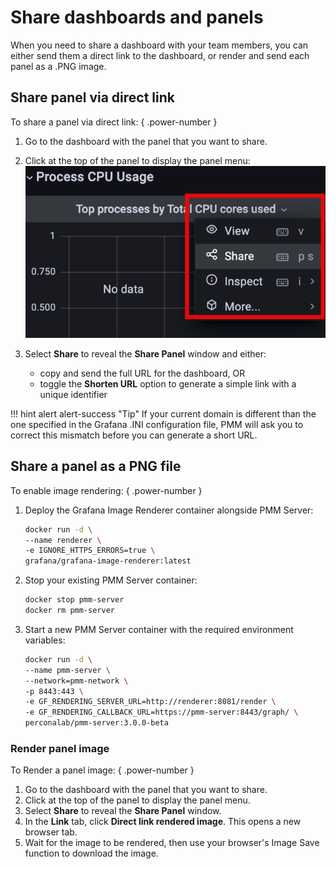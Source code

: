# Share dashboards and panels

When you need to share a dashboard with your team members, you can either send them a direct link to the dashboard, or render and send each panel as a .PNG image.

## Share panel via direct link

To share a panel via direct link:
{ .power-number }

1. Go to the dashboard with the panel that you want to share.
2. Click at the top of the panel to display the panel menu: 
   ![!image](../../../_images/share_panel.png)

3. Select **Share** to reveal the **Share Panel** window and either:


    - copy and send the full URL for the dashboard, OR
    - toggle the **Shorten URL** option to generate a simple link with a unique identifier

!!! hint alert alert-success "Tip"
       If your current domain is different than the one specified in the Grafana .INI configuration file, PMM will ask you to correct this mismatch before you can generate a short URL.

## Share a panel as a PNG file

To enable image rendering:
{ .power-number }

1. Deploy the Grafana Image Renderer container alongside PMM Server:
   
    ```sh
    docker run -d \
    --name renderer \
    -e IGNORE_HTTPS_ERRORS=true \
    grafana/grafana-image-renderer:latest
    ```

2. Stop your existing PMM Server container:

    ```sh 
    docker stop pmm-server
    docker rm pmm-server
    ```

3. Start a new PMM Server container with the required environment variables:

    ```sh
    docker run -d \
    --name pmm-server \
    --network=pmm-network \
    -p 8443:443 \
    -e GF_RENDERING_SERVER_URL=http://renderer:8081/render \
    -e GF_RENDERING_CALLBACK_URL=https://pmm-server:8443/graph/ \
    perconalab/pmm-server:3.0.0-beta
    ```

### Render panel image

To Render a panel image:
{ .power-number }

1. Go to the dashboard with the panel that you want to share.
2. Click at the top of the panel to display the panel menu.
3. Select **Share** to reveal the **Share Panel** window.
4. In the **Link** tab, click **Direct link rendered image**. This opens a new browser tab.
5. Wait for the image to be rendered, then use your browser's Image Save function to download the image.    
